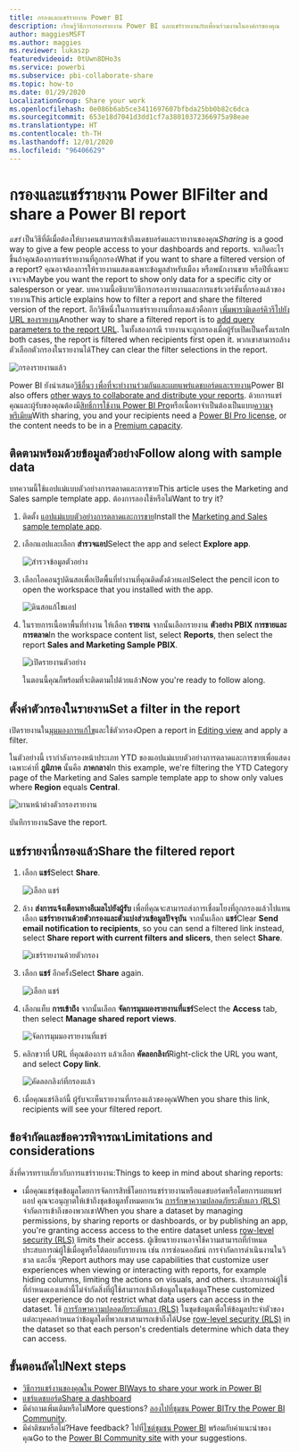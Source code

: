 ```yaml
---
title: กรองและแชร์รายงาน Power BI
description: เรียนรู้วิธีการกรองรายงาน Power BI และแชร์รายงานกับเพื่อนร่วมงานในองค์กรของคุณ
author: maggiesMSFT
ms.author: maggies
ms.reviewer: lukaszp
featuredvideoid: 0tUwn8DHo3s
ms.service: powerbi
ms.subservice: pbi-collaborate-share
ms.topic: how-to
ms.date: 01/29/2020
LocalizationGroup: Share your work
ms.openlocfilehash: 0e086b6ab5ce3411697607bfbda25bb0b82c6dca
ms.sourcegitcommit: 653e18d7041d3dd1cf7a38010372366975a98eae
ms.translationtype: HT
ms.contentlocale: th-TH
ms.lasthandoff: 12/01/2020
ms.locfileid: "96406629"
---
```

# <a name="filter-and-share-a-power-bi-report"></a><span data-ttu-id="2656f-103">กรองและแชร์รายงาน Power BI</span><span class="sxs-lookup"><span data-stu-id="2656f-103">Filter and share a Power BI report</span></span>
<span data-ttu-id="2656f-104">*แชร์* เป็นวิธีที่ดีเมื่อต้องให้บางคนสามารถเข้าถึงแดชบอร์ดและรายงานของคุณ</span><span class="sxs-lookup"><span data-stu-id="2656f-104">*Sharing* is a good way to give a few people access to your dashboards and reports.</span></span> <span data-ttu-id="2656f-105">จะเกิดอะไรขึ้นถ้าคุณต้องการแชร์รายงานที่ถูกกรอง</span><span class="sxs-lookup"><span data-stu-id="2656f-105">What if you want to share a filtered version of a report?</span></span> <span data-ttu-id="2656f-106">คุณอาจต้องการให้รายงานแสดงเฉพาะข้อมูลสำหรับเมือง หรือพนักงานขาย หรือปีที่เฉพาะเจาะจง</span><span class="sxs-lookup"><span data-stu-id="2656f-106">Maybe you want the report to show only data for a specific city or salesperson or year.</span></span> <span data-ttu-id="2656f-107">บทความนี้อธิบายวิธีการกรองรายงานและการแชร์เวอร์ชันที่กรองแล้วของรายงาน</span><span class="sxs-lookup"><span data-stu-id="2656f-107">This article explains how to filter a report and share the filtered version of the report.</span></span> <span data-ttu-id="2656f-108">อีกวิธีหนึ่งในการแชร์รายงานที่กรองแล้วคือการ [เพิ่มพารามิเตอร์คิวรีไปยัง URL ของรายงาน](service-url-filters.md)</span><span class="sxs-lookup"><span data-stu-id="2656f-108">Another way to share a filtered report is to [add query parameters to the report URL](service-url-filters.md).</span></span> <span data-ttu-id="2656f-109">ในทั้งสองกรณี รายงานจะถูกกรองเมื่อผู้รับเปิดเป็นครั้งแรก</span><span class="sxs-lookup"><span data-stu-id="2656f-109">In both cases, the report is filtered when recipients first open it.</span></span> <span data-ttu-id="2656f-110">พวกเขาสามารถล้างตัวเลือกตัวกรองในรายงานได้</span><span class="sxs-lookup"><span data-stu-id="2656f-110">They can clear the filter selections in the report.</span></span>

![กรองรายงานแล้ว](media/service-share-reports/power-bi-share-filter-pane-report.png)

<span data-ttu-id="2656f-112">Power BI ยังนำเสนอ[วิธีอื่นๆ เพื่อที่จะทำงานร่วมกันและเผยแพร่แดชบอร์ดและรายงาน](service-how-to-collaborate-distribute-dashboards-reports.md)</span><span class="sxs-lookup"><span data-stu-id="2656f-112">Power BI also offers [other ways to collaborate and distribute your reports](service-how-to-collaborate-distribute-dashboards-reports.md).</span></span> <span data-ttu-id="2656f-113">ด้วยการแชร์ คุณและผู้รับของคุณต้องมี[สิทธิ์การใช้งาน Power BI Pro](../fundamentals/service-features-license-type.md)หรือเนื้อหาจำเป็นต้องเป็นแบบ[ความจุพรีเมียม](../admin/service-premium-what-is.md)</span><span class="sxs-lookup"><span data-stu-id="2656f-113">With sharing, you and your recipients need a [Power BI Pro license](../fundamentals/service-features-license-type.md), or the content needs to be in a [Premium capacity](../admin/service-premium-what-is.md).</span></span> 

## <a name="follow-along-with-sample-data"></a><span data-ttu-id="2656f-114">ติดตามพร้อมด้วยข้อมูลตัวอย่าง</span><span class="sxs-lookup"><span data-stu-id="2656f-114">Follow along with sample data</span></span>

<span data-ttu-id="2656f-115">บทความนี้ใช้แอปแม่แบบตัวอย่างการตลาดและการขาย</span><span class="sxs-lookup"><span data-stu-id="2656f-115">This article uses the Marketing and Sales sample template app.</span></span> <span data-ttu-id="2656f-116">ต้องการลองใช้หรือไม่</span><span class="sxs-lookup"><span data-stu-id="2656f-116">Want to try it?</span></span> 

1. <span data-ttu-id="2656f-117">ติดตั้ง [แอปแม่แบบตัวอย่างการตลาดและการขาย](https://appsource.microsoft.com/product/power-bi/microsoft-retail-analysis-sample.salesandmarketingsample?tab=Overview)</span><span class="sxs-lookup"><span data-stu-id="2656f-117">Install the [Marketing and Sales sample template app](https://appsource.microsoft.com/product/power-bi/microsoft-retail-analysis-sample.salesandmarketingsample?tab=Overview).</span></span>
2. <span data-ttu-id="2656f-118">เลือกแอปและเลือก **สำรวจแอป**</span><span class="sxs-lookup"><span data-stu-id="2656f-118">Select the app and select **Explore app**.</span></span>

   ![สำรวจข้อมูลตัวอย่าง](media/service-share-reports/power-bi-sample-explore-data.png)

3. <span data-ttu-id="2656f-120">เลือกไอคอนรูปดินสอเพื่อเปิดพื้นที่ทำงานที่คุณติดตั้งด้วยแอป</span><span class="sxs-lookup"><span data-stu-id="2656f-120">Select the pencil icon to open the workspace that you installed with the app.</span></span>

    ![ดินสอแก้ไขแอป](media/service-share-reports/power-bi-edit-pencil-app.png)

4. <span data-ttu-id="2656f-122">ในรายการเนื้อหาพื้นที่ทำงาน ให้เลือก **รายงาน** จากนั้นเลือกรายงาน **ตัวอย่าง PBIX การขายและการตลาด**</span><span class="sxs-lookup"><span data-stu-id="2656f-122">In the workspace content list, select **Reports**, then select the report **Sales and Marketing Sample PBIX**.</span></span>

    ![เปิดรายงานตัวอย่าง](media/service-share-reports/power-bi-open-sample-report.png)

    <span data-ttu-id="2656f-124">ในตอนนี้คุณก็พร้อมที่จะติดตามไปด้วยแล้ว</span><span class="sxs-lookup"><span data-stu-id="2656f-124">Now you're ready to follow along.</span></span>

## <a name="set-a-filter-in-the-report"></a><span data-ttu-id="2656f-125">ตั้งค่าตัวกรองในรายงาน</span><span class="sxs-lookup"><span data-stu-id="2656f-125">Set a filter in the report</span></span>

<span data-ttu-id="2656f-126">เปิดรายงานใน[มุมมองการแก้ไข](../consumer/end-user-reading-view.md)และใช้ตัวกรอง</span><span class="sxs-lookup"><span data-stu-id="2656f-126">Open a report in [Editing view](../consumer/end-user-reading-view.md) and apply a filter.</span></span>

<span data-ttu-id="2656f-127">ในตัวอย่างนี้ เรากำลังกรองหน้าประเภท YTD ของแอปแม่แบบตัวอย่างการตลาดและการขายเพื่อแสดงเฉพาะค่าที่ **ภูมิภาค** นั้นคือ **ภาคกลาง**</span><span class="sxs-lookup"><span data-stu-id="2656f-127">In this example, we're filtering the YTD Category page of the Marketing and Sales sample template app to show only values where **Region** equals **Central**.</span></span> 
 
![บานหน้าต่างตัวกรองรายงาน](media/service-share-reports/power-bi-share-report-filter.png)

<span data-ttu-id="2656f-129">บันทึกรายงาน</span><span class="sxs-lookup"><span data-stu-id="2656f-129">Save the report.</span></span>

## <a name="share-the-filtered-report"></a><span data-ttu-id="2656f-130">แชร์รายงานี่กรองแล้ว</span><span class="sxs-lookup"><span data-stu-id="2656f-130">Share the filtered report</span></span>

1. <span data-ttu-id="2656f-131">เลือก **แชร์**</span><span class="sxs-lookup"><span data-stu-id="2656f-131">Select **Share**.</span></span>

   ![เลือก แชร์](media/service-share-reports/power-bi-share.png)

2. <span data-ttu-id="2656f-133">ล้าง **ส่งการแจ้งเตือนทางอีเมลไปยังผู้รับ** เพื่อที่คุณจะสามารถส่งการเชื่อมโยงที่ถูกกรองแล้วไปแทน เลือก **แชร์รายงานด้วยตัวกรองและตัวแบ่งส่วนข้อมูลปัจจุบัน** จากนั้นเลือก **แชร์**</span><span class="sxs-lookup"><span data-stu-id="2656f-133">Clear **Send email notification to recipients**, so you can send a filtered link instead, select **Share report with current filters and slicers**, then select **Share**.</span></span>

    ![แชร์รายงานด้วยตัวกรอง](media/service-share-reports/power-bi-share-with-filters.png)

4. <span data-ttu-id="2656f-135">เลือก **แชร์** อีกครั้ง</span><span class="sxs-lookup"><span data-stu-id="2656f-135">Select **Share** again.</span></span>

   ![เลือก แชร์](media/service-share-reports/power-bi-share.png)

5. <span data-ttu-id="2656f-137">เลือกแท็บ **การเข้าถึง** จากนั้นเลือก **จัดการมุมมองรายงานที่แชร์**</span><span class="sxs-lookup"><span data-stu-id="2656f-137">Select the **Access** tab, then select **Manage shared report views**.</span></span>

    ![จัดการมุมมองรายงานที่แชร์](media/service-share-reports/power-bi-manage-shared-report-views.png)

6. <span data-ttu-id="2656f-139">คลิกขวาที่ URL ที่คุณต้องการ แล้วเลือก **คัดลอกลิงก์**</span><span class="sxs-lookup"><span data-stu-id="2656f-139">Right-click the URL you want, and select **Copy link**.</span></span>

    ![คัดลอกลิงก์ที่กรองแล้ว](media/service-share-reports/power-bi-copy-filtered-link.png)

7. <span data-ttu-id="2656f-141">เมื่อคุณแชร์ลิงก์นี้ ผู้รับจะเห็นรายงานที่กรองแล้วของคุณ</span><span class="sxs-lookup"><span data-stu-id="2656f-141">When you share this link, recipients will see your filtered report.</span></span> 

## <a name="limitations-and-considerations"></a><span data-ttu-id="2656f-142">ข้อจำกัดและข้อควรพิจารณา</span><span class="sxs-lookup"><span data-stu-id="2656f-142">Limitations and considerations</span></span>
<span data-ttu-id="2656f-143">สิ่งที่ควรทราบเกี่ยวกับการแชร์รายงาน:</span><span class="sxs-lookup"><span data-stu-id="2656f-143">Things to keep in mind about sharing reports:</span></span>

* <span data-ttu-id="2656f-144">เมื่อคุณแชร์ชุดข้อมูลโดยการจัดการสิทธิ์โดยการแชร์รายงานหรือแดชบอร์ดหรือโดยการเผยแพร่แอป คุณจะอนุญาตให้เข้าถึงชุดข้อมูลทั้งหมดยกเว้น [การรักษาความปลอดภัยระดับแถว (RLS)](../admin/service-admin-rls.md) จำกัดการเข้าถึงของพวกเขา</span><span class="sxs-lookup"><span data-stu-id="2656f-144">When you share a dataset by managing permissions, by sharing reports or dashboards, or by publishing an app, you're granting access access to the entire dataset unless [row-level security (RLS)](../admin/service-admin-rls.md) limits their access.</span></span> <span data-ttu-id="2656f-145">ผู้เขียนรายงานอาจใช้ความสามารถที่กำหนดประสบการณ์ผู้ใช้เมื่อดูหรือโต้ตอบกับรายงาน เช่น การซ่อนคอลัมน์ การจำกัดการดำเนินงานในวิชวล และอื่น ๆ</span><span class="sxs-lookup"><span data-stu-id="2656f-145">Report authors may use capabilities that customize user experiences when viewing or interacting with reports, for example hiding columns, limiting the actions on visuals, and others.</span></span> <span data-ttu-id="2656f-146">ประสบการณ์ผู้ใช้ที่กำหนดเองเหล่านี้ไม่จำกัดสิ่งที่ผู้ใช้สามารถเข้าถึงข้อมูลในชุดข้อมูล</span><span class="sxs-lookup"><span data-stu-id="2656f-146">These customized user experience do not restrict what data users can access in the dataset.</span></span> <span data-ttu-id="2656f-147">ใช้ [การรักษาความปลอดภัยระดับแถว (RLS)](../admin/service-admin-rls.md) ในชุดข้อมูลเพื่อให้ข้อมูลประจำตัวของแต่ละบุคคลกำหนดว่าข้อมูลใดที่พวกเขาสามารถเข้าถึงได้</span><span class="sxs-lookup"><span data-stu-id="2656f-147">Use [row-level security (RLS)](../admin/service-admin-rls.md) in the dataset so that each person's credentials determine which data they can access.</span></span>

## <a name="next-steps"></a><span data-ttu-id="2656f-148">ขั้นตอนถัดไป</span><span class="sxs-lookup"><span data-stu-id="2656f-148">Next steps</span></span>
* [<span data-ttu-id="2656f-149">วิธีการแชร์งานของคุณใน Power BI</span><span class="sxs-lookup"><span data-stu-id="2656f-149">Ways to share your work in Power BI</span></span>](service-how-to-collaborate-distribute-dashboards-reports.md)
* [<span data-ttu-id="2656f-150">แชร์แดชบอร์ด</span><span class="sxs-lookup"><span data-stu-id="2656f-150">Share a dashboard</span></span>](service-share-dashboards.md)
* <span data-ttu-id="2656f-151">มีคำถามเพิ่มเติมหรือไม่</span><span class="sxs-lookup"><span data-stu-id="2656f-151">More questions?</span></span> <span data-ttu-id="2656f-152">[ลองไปที่ชุมชน Power BI](https://community.powerbi.com/)</span><span class="sxs-lookup"><span data-stu-id="2656f-152">[Try the Power BI Community](https://community.powerbi.com/).</span></span>
* <span data-ttu-id="2656f-153">มีคำติชมหรือไม่?</span><span class="sxs-lookup"><span data-stu-id="2656f-153">Have feedback?</span></span> <span data-ttu-id="2656f-154">ไปที่[ไซต์ชุมชน Power BI](https://community.powerbi.com/) พร้อมกับคำแนะนำของคุณ</span><span class="sxs-lookup"><span data-stu-id="2656f-154">Go to the [Power BI Community site](https://community.powerbi.com/) with your suggestions.</span></span>
